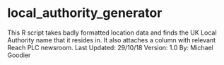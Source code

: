 # local_authority_generator
This R script takes badly formatted location data and finds the UK Local Authority name that it resides in. It also attaches a column with relevant Reach PLC newsroom.
Last Updated: 29/10/18 Version: 1.0 By: Michael Goodier
